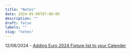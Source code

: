 ```yaml
---
title: "Notes"
date: 2024-05-06T07:00:00
description: ""
draft: false
labels: ""
slug: "notes"
---
```


12/06/2024 - <a href="../euro_2024">Adding Euro 2024 Fixture list to your Calender</a>
